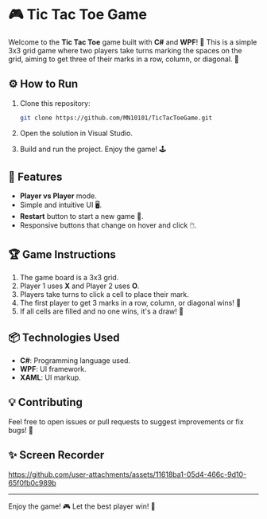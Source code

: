 
# 🎮 Tic Tac Toe Game

Welcome to the **Tic Tac Toe** game built with **C#** and **WPF**! 🤩 This is a simple 3x3 grid game where two players take turns marking the spaces on the grid, aiming to get three of their marks in a row, column, or diagonal. 🎯

## ⚙️ How to Run

1. Clone this repository:
   ```bash
   git clone https://github.com/MN10101/TicTacToeGame.git
   ```

2. Open the solution in Visual Studio.

3. Build and run the project. Enjoy the game! 🕹️

## 🚀 Features

- **Player vs Player** mode.
- Simple and intuitive UI 🖥️.
- **Restart** button to start a new game 🔄.
- Responsive buttons that change on hover and click 🖱️.

## 🏆 Game Instructions

1. The game board is a 3x3 grid.
2. Player 1 uses **X** and Player 2 uses **O**.
3. Players take turns to click a cell to place their mark.
4. The first player to get 3 marks in a row, column, or diagonal wins! 🏅
5. If all cells are filled and no one wins, it's a draw! 🔁



## 📦 Technologies Used

- **C#**: Programming language used.
- **WPF**: UI framework.
- **XAML**: UI markup.

## 💡 Contributing

Feel free to open issues or pull requests to suggest improvements or fix bugs! 🔧

## ✨ Screen Recorder

https://github.com/user-attachments/assets/11618ba1-05d4-466c-9d10-65f0fb0c989b

---

Enjoy the game! 🎮 Let the best player win! 💪

